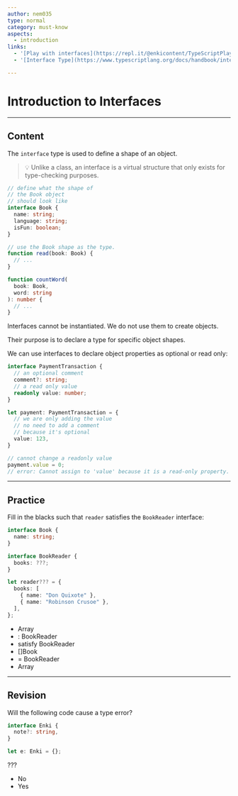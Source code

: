 ```yaml
---
author: nem035
type: normal
category: must-know
aspects:
  - introduction
links:
  - '[Play with interfaces](https://repl.it/@enkicontent/TypeScriptPlayWithInterfaces){website}'
  - '[Interface Type](https://www.typescriptlang.org/docs/handbook/interfaces.html){documentation}'

---
```


# Introduction to Interfaces

---
## Content

The `interface` type is used to define a shape of an object.

> 💡 Unlike a class, an interface is a virtual structure that only exists for type-checking purposes.

```ts
// define what the shape of
// the Book object
// should look like
interface Book {
  name: string;
  language: string;
  isFun: boolean;
}

// use the Book shape as the type.
function read(book: Book) {
  // ...
}

function countWord(
  book: Book,
  word: string
): number {
  // ...
}
```

Interfaces cannot be instantiated. We do not use them to create objects.

Their purpose is to declare a type for specific object shapes.

We can use interfaces to declare object properties as optional or read only:

```ts
interface PaymentTransaction {
  // an optional comment
  comment?: string;
  // a read only value
  readonly value: number;
}

let payment: PaymentTransaction = {
  // we are only adding the value
  // no need to add a comment
  // because it's optional
  value: 123,
}

// cannot change a readonly value
payment.value = 0;
// error: Cannot assign to 'value' because it is a read-only property.
```

---
## Practice

Fill in the blacks such that `reader` satisfies the `BookReader` interface:

```ts
interface Book {
  name: string;
}

interface BookReader {
  books: ???;
}

let reader??? = {
  books: [
    { name: "Don Quixote" },
    { name: "Robinson Crusoe" },
  ],
};
```

* Array<Book>
* : BookReader
* satisfy BookReader
* []Book
* = BookReader
* Array<string>

---
## Revision

Will the following code cause a type error?

```ts
interface Enki {
  note?: string,
}

let e: Enki = {};
```

???

* No
* Yes
